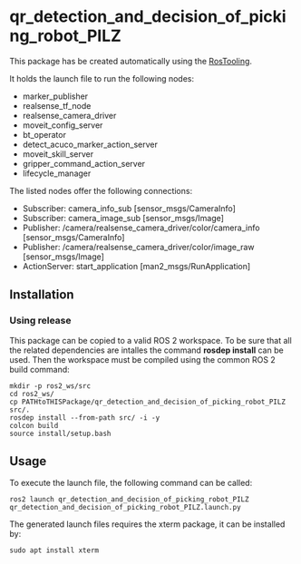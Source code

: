 # qr_detection_and_decision_of_picking_robot_PILZ

This package has be created automatically using the [RosTooling](https://github.com/ipa320/RosTooling).


It holds the launch file to run the following nodes:
- marker_publisher
- realsense_tf_node
- realsense_camera_driver
- moveit_config_server
- bt_operator
- detect_acuco_marker_action_server
- moveit_skill_server
- gripper_command_action_server
- lifecycle_manager

The listed nodes offer the following connections:
- Subscriber: camera_info_sub [sensor_msgs/CameraInfo]
- Subscriber: camera_image_sub [sensor_msgs/Image]
- Publisher: /camera/realsense_camera_driver/color/camera_info [sensor_msgs/CameraInfo]
- Publisher: /camera/realsense_camera_driver/color/image_raw [sensor_msgs/Image]
- ActionServer: start_application [man2_msgs/RunApplication]

## Installation

### Using release

This package can be copied to a valid ROS 2 workspace. To be sure that all the related dependencies are intalles the command **rosdep install** can be used.
Then the workspace must be compiled using the common ROS 2 build command:

```
mkdir -p ros2_ws/src
cd ros2_ws/
cp PATHtoTHISPackage/qr_detection_and_decision_of_picking_robot_PILZ src/. 
rosdep install --from-path src/ -i -y
colcon build
source install/setup.bash
```



## Usage


To execute the launch file, the following command can be called:

```
ros2 launch qr_detection_and_decision_of_picking_robot_PILZ qr_detection_and_decision_of_picking_robot_PILZ.launch.py 
```

The generated launch files requires the xterm package, it can be installed by:

```
sudo apt install xterm
```



